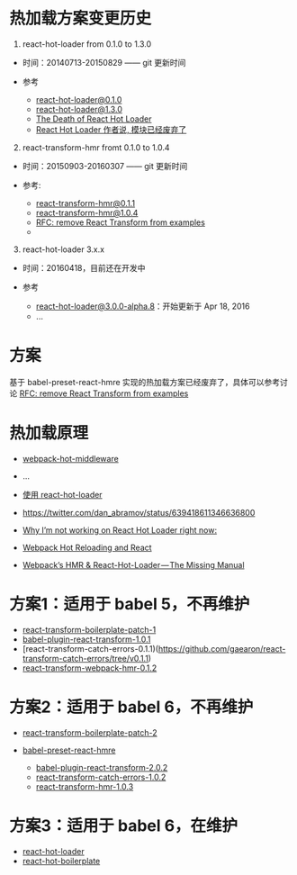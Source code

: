 # 热加载方案变更历史
1. react-hot-loader from 0.1.0 to 1.3.0

  - 时间：20140713-20150829 —— git 更新时间
  - 参考

    - [react-hot-loader@0.1.0](https://github.com/gaearon/react-hot-loader/tree/v0.1.0)
    - [react-hot-loader@1.3.0](https://github.com/gaearon/react-hot-loader/tree/v1.3.0)
    - [The Death of React Hot Loader](https://medium.com/@dan_abramov/the-death-of-react-hot-loader-765fa791d7c4#.u6zad0n0q)
    - [React Hot Loader 作者说, 模块已经废弃了](http://react-china.org/t/react-hot-loader/2659)

2. react-transform-hmr fromt 0.1.0 to 1.0.4

  - 时间：20150903-20160307 —— git 更新时间
  - 参考:

    - [react-transform-hmr@0.1.1](https://github.com/gaearon/react-transform-hmr/tree/v0.1.0)
    - [react-transform-hmr@1.0.4](https://github.com/gaearon/react-transform-hmr/commits/v1.0.4)
    - [RFC: remove React Transform from examples](https://github.com/reactjs/redux/pull/1455)
    -
3. react-hot-loader 3.x.x

  - 时间：20160418，目前还在开发中
  - 参考

    - [react-hot-loader@3.0.0-alpha.8](https://github.com/gaearon/react-hot-loader/tree/v3.0.0-alpha.8)：开始更新于 Apr 18, 2016
    - ...

# 方案
基于 babel-preset-react-hmre 实现的热加载方案已经废弃了，具体可以参考讨论 [RFC: remove React Transform from examples](https://github.com/reactjs/redux/pull/1455)

# 热加载原理
- [webpack-hot-middleware](https://github.com/glenjamin/webpack-hot-middleware)
- ...


- [使用 react-hot-loader](https://segmentfault.com/a/1190000004660311)
- https://twitter.com/dan_abramov/status/639418611346636800
- [Why I’m not working on React Hot Loader right now:](https://github.com/gaearon/react-hot-boilerplate/issues/97#issuecomment-249862775)
- [Webpack Hot Reloading and React](https://ctheu.com/2015/12/29/webpack-hot-reloading-and-react-how/)
- [Webpack’s HMR & React-Hot-Loader — The Missing Manual](https://medium.com/@rajaraodv/webpacks-hmr-react-hot-loader-the-missing-manual-232336dc0d96#.6c3xxdtpf)

# 方案1：适用于 babel 5，不再维护

- [react-transform-boilerplate-patch-1](https://github.com/gaearon/react-transform-boilerplate/tree/gaearon-patch-1)
- [babel-plugin-react-transform-1.0.1](https://github.com/gaearon/babel-plugin-react-transform/tree/v1.0.1)
- [react-transform-catch-errors-0.1.1)(https://github.com/gaearon/react-transform-catch-errors/tree/v0.1.1)
- [react-transform-webpack-hmr-0.1.2](https://github.com/gaearon/react-transform-hmr/tree/v0.1.2)


# 方案2：适用于 babel 6，不再维护

- [react-transform-boilerplate-patch-2](https://github.com/gaearon/react-transform-boilerplate/tree/gaearon-patch-2)
- [babel-preset-react-hmre](https://github.com/danmartinez101/babel-preset-react-hmre)

    - [babel-plugin-react-transform-2.0.2](https://github.com/gaearon/babel-plugin-react-transform/tree/v2.0.2)
    - [react-transform-catch-errors-1.0.2](https://github.com/gaearon/react-transform-catch-errors/tree/v1.0.2)
    - [react-transform-hmr-1.0.3](https://github.com/gaearon/react-transform-hmr/tree/v1.0.3)

# 方案3：适用于 babel 6，在维护

- [react-hot-loader](https://github.com/gaearon/react-hot-loader)
- [react-hot-boilerplate](https://github.com/gaearon/react-hot-boilerplate)
